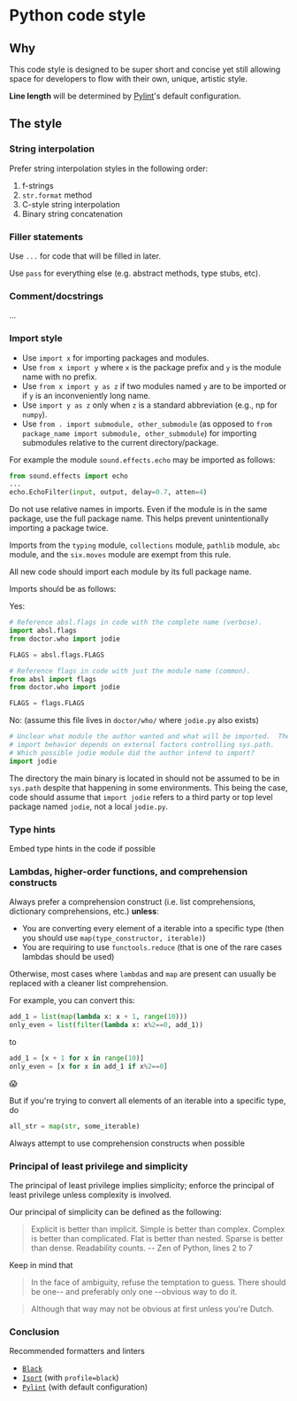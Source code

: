 # Python code style

## Why
This code style is designed to be super short and concise yet still allowing space for developers to flow with their own, unique, artistic style.

**Line length** will be determined by [Pylint][3]'s default configuration.

## The style

### String interpolation
Prefer string interpolation styles in the following order:

1. f-strings
2. `str.format` method
3. C-style string interpolation
4. Binary string concatenation

### Filler statements

Use `...` for code that will be filled in later.

Use `pass` for everything else (e.g. abstract methods, type stubs, etc).

### Comment/docstrings
...
### Import style


 - Use `import x` for importing packages and modules.
 - Use `from x import y` where `x` is the package prefix and `y` is the module name with no prefix.
 - Use `from x import y as z` if two modules named `y` are to be imported or if `y` is an inconveniently long name.
 - Use `import y as z` only when `z` is a standard abbreviation (e.g., np for `numpy`).
 - Use `from . import submodule, other_submodule` (as opposed to `from package_name import submodule, other_submodule`) for importing submodules relative to the current directory/package.

For example the module `sound.effects.echo` may be imported as follows:

```python
from sound.effects import echo
...
echo.EchoFilter(input, output, delay=0.7, atten=4)
```

Do not use relative names in imports. Even if the module is in the same package, use the full package name. This helps prevent unintentionally importing a package twice.

Imports from the `typing` module, `collections` module, `pathlib` module, `abc` module, and the `six.moves` module are exempt from this rule.

All new code should import each module by its full package name.

Imports should be as follows:

Yes:
```python
# Reference absl.flags in code with the complete name (verbose).
import absl.flags
from doctor.who import jodie

FLAGS = absl.flags.FLAGS
````
```python
# Reference flags in code with just the module name (common).
from absl import flags
from doctor.who import jodie

FLAGS = flags.FLAGS
```
No: (assume this file lives in `doctor/who/` where `jodie.py` also exists)
```python
# Unclear what module the author wanted and what will be imported.  The actual
# import behavior depends on external factors controlling sys.path.
# Which possible jodie module did the author intend to import?
import jodie
```
The directory the main binary is located in should not be assumed to be in `sys.path` despite that happening in some environments. This being the case, code should assume that `import jodie` refers to a third party or top level package named `jodie`, not a local `jodie.py`.

### Type hints

Embed type hints in the code if possible

### Lambdas, higher-order functions, and comprehension constructs

Always prefer a comprehension construct (i.e. list comprehensions, dictionary comprehensions, etc.) **unless**:

 - You are converting every element of a iterable into a specific type (then you should use `map(type_constructor, iterable)`)
 - You are requiring to use `functools.reduce` (that is one of the rare cases lambdas should be used)

Otherwise, most cases where `lambda`s and `map` are present can usually be replaced with a cleaner list comprehension.

For example, you can convert this:

```python
add_1 = list(map(lambda x: x + 1, range(10)))
only_even = list(filter(lambda x: x%2==0, add_1))
```
to
```python
add_1 = [x + 1 for x in range(10)]
only_even = [x for x in add_1 if x%2==0]
```
&#x1F631;

But if you're trying to convert all elements of an iterable into a specific type, do

```python
all_str = map(str, some_iterable)
```
Always attempt to use comprehension constructs when possible

### Principal of least privilege and simplicity

The principal of least privilege implies simplicity; enforce the principal of least privilege unless complexity is involved.

Our principal of simplicity can be defined as the following:

> Explicit is better than implicit.
> Simple is better than complex.
> Complex is better than complicated.
> Flat is better than nested.
> Sparse is better than dense.
> Readability counts.
> -- Zen of Python, lines 2 to 7

Keep in mind that
> In the face of ambiguity, refuse the temptation to guess.
> There should be one-- and preferably only one --obvious way to do it.

> Although that way may not be obvious at first unless you're Dutch.

<!-- ### The little differences

 - Prefer tuples over lists (unless lists are required or in an asynchronous context).
 - Try not to catch general exceptions -->

### Conclusion

Recommended formatters and linters

 - [`Black`][1]
 - [`Isort`][2] (with `profile=black`)
 - [`Pylint`][3] (with default configuration)

[1]: https://github.com/psf/black
[2]: https://pycqa.github.io/isort/
[3]: https://www.pylint.org/
